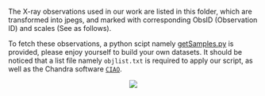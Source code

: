 The X-ray observations used in our work are listed in this folder, which are transformed into jpegs, and marked with corresponding ObsID (Observation ID) and scales (See as follows).

To fetch these observations, a python scipt namely [getSamples.py](https://github.com/myinxd/cavdet/blob/master/utils/getSamples.py) is provided, please enjoy yourself to build your own datasets. It should be noticed that a list file namely `objlist.txt` is required to apply our script, as well as the Chandra software [`CIAO`](http://cxc.harvard.edu/ciao/). 

<center>
<img src="https://github.com/myinxd/cavdet/blob/master/samples/samples.png" />
</center>